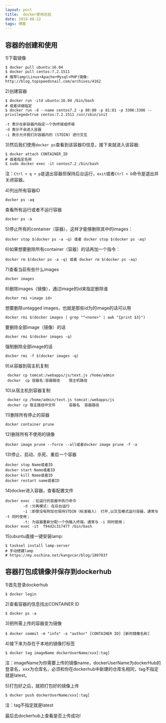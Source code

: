 ```yaml
---
layout: post
title:  docker使用总结
date: 2019-08-22
tags: 博客
---
```


## 容器的创建和使用

1)下载镜像

    $ docker pull ubuntu:16.04
    $ docker pull centos:7.2.1511
    # 推荐lamp(Linux+Apache+Mysql+PHP)镜像: http://blog.topspeedsnail.com/archives/4162

2)创建容器

    $ docker run -itd ubuntu:16.04 /bin/bash
    # 或者详细指定
    $ docker run -d --name centos7.2 -p 80:80 -p 81:81 -p 3306:3306 --privileged=true centos:7.2.1511 /usr/sbin/init

    -t 表示在新容器内指定一个伪终端或终端
    -d 表示不会进入容器
    -i 表示允许我们对容器内的 (STDIN) 进行交互

3)然后我们使用`docker ps`查看到该容器ID信息，接下来就进入该容器:

    $ docker attach CONTAINER_ID
    # 或者指定名称
    $ sudo docker exec -it centos7.2 /bin/bash

注：`Ctrl + q + p`是退出容器但保持后台运行，`exit`或者`Ctrl + D`命令是退出并关闭容器。

4)列出所有容器ID

    docker ps -aq

查看所有运行或者不运行容器

    docker ps -a

5)停止所有的container（容器），这样才能够删除其中的images：

    docker stop $(docker ps -a -q) 或者 docker stop $(docker ps -aq)

6)如果想要删除所有container（容器）的话再加一个指令：

    docker rm $(docker ps -a -q) 或者 docker rm $(docker ps -aq)

7)查看当前有些什么images

    docker images

8)删除images（镜像），通过image的id来指定删除谁

    docker rmi <image id>

想要删除untagged images，也就是那些id为的image的话可以用

    docker rmi $(docker images | grep "^<none>" | awk "{print $3}")

要删除全部image（镜像）的话

    docker rmi $(docker images -q)

强制删除全部image的话

    docker rmi -f $(docker images -q)

9)从容器到宿主机复制

     docker cp tomcat:/webapps/js/text.js /home/admin
     docker  cp 容器名:容器路径    宿主机路径

10)从宿主机到容器复制

     docker cp /home/admin/text.js tomcat:/webapps/js
     docker cp 宿主路径中文件      容器名  容器路径

11)删除所有停止的容器

    docker container prune

12)删除所有不使用的镜像

    docker image prune --force --all或者docker image prune -f -a

13)停止、启动、杀死、重启一个容器

    docker stop Name或者ID
    docker start Name或者ID
    docker kill Name或者ID
    docker restart name或者ID

14)docker进入容器，查看配置文件

    docker exec ：在运行的容器中执行命令
            -d :分离模式: 在后台运行
            -i :即使没有附加也保持STDIN（标准输入） 打开,以交互模式运行容器，通常与 -t 同时使用；
            -t: 为容器重新分配一个伪输入终端，通常与 -i 同时使用；
    docker exec -it  f94d2c317477 /bin/bash

15)ubuntu直接一键安装lamp:

    $ tasksel install lamp-server
    # 手动搭建lamp
    # https://my.oschina.net/kangvcar/blog/1807837

## 容器打包成镜像并保存到dockerhub

1)首先登录dockerhub

    $ docker login

2)查看容器的信息找出CONTAINER ID

    $ docker ps -a

3)把所需上传的容器变为镜像

    $ docker commit -m "info" -a "author" [CONTAINER ID] [新的镜像名称]

4)接下来为存在于本地的镜像打标签

    $ docker tag imageName dockerUserName/xxx[:tag]

注：imageName为你需要上传的镜像name，dockerUserName为dockerHub的登录名，xxx为仓库名，必须和你在dockerhub中新建的仓库名相同，tag不指定就是latest。

5)打包好之后，就把打包好的镜像上传

    $ docker push dockerUserName/xxx[:tag]

注：tag不指定就是latest

最后去dockerhub上查看是否上传成功!
